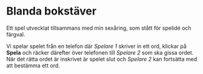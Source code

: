 # Blanda bokstäver

Ett spel utvecklat tillsammans med min sexåring, som stått för spelidé och färgval.

Vi spelar spelet från en telefon där _Spelare 1_ skriver in ett ord, klickar på **Spela** och räcker därefter över telefonen till _Spelare 2_ som ska gissa ordet. När det rätta ordet är inskrivet är spelet slut och _Spelare 2_ kan fortsätta med att bestämma ett ord.
